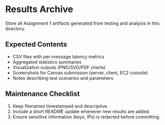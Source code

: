 # Results Archive

Store all Assignment 1 artifacts generated from testing and analysis in this directory.

## Expected Contents
- CSV files with per-message latency metrics
- Aggregated statistics summaries
- Visualization outputs (PNG/SVG/PDF charts)
- Screenshots for Canvas submission (server, client, EC2 console)
- Notes describing test scenarios and parameters

## Maintenance Checklist
1. Keep filenames timestamped and descriptive.
2. Include a short README update whenever new results are added.
3. Ensure sensitive information (keys, IPs) is redacted before committing.
